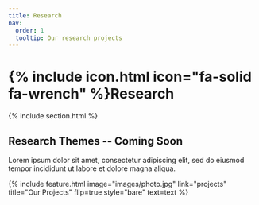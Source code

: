 ```yaml
---
title: Research
nav:
  order: 1
  tooltip: Our research projects
---
```


# {% include icon.html icon="fa-solid fa-wrench" %}Research

{% include section.html %}

## Research Themes -- Coming Soon

<!-- {% capture text %} -->

Lorem ipsum dolor sit amet, consectetur adipiscing elit, sed do eiusmod tempor incididunt ut labore et dolore magna aliqua.

<!-- {%
  include button.html
  link="projects"
  text="Browse our projects"
  icon="fa-solid fa-arrow-right"
  flip=true
  style="bare"
%} -->

<!-- {% endcapture %} -->

{%
  include feature.html
  image="images/photo.jpg"
  link="projects"
  title="Our Projects"
  flip=true
  style="bare"
  text=text
%}


<!-- # {% include icon.html icon="fa-solid fa-wrench" %}Projects --> 

<!-- Lorem ipsum dolor sit amet, consectetur adipiscing elit, sed do eiusmod tempor incididunt ut labore et dolore magna aliqua.Ut enim ad minim veniam, quis nostrud exercitation ullamco laboris nisi ut aliquip ex ea commodo consequat.  -->

<!-- {% include tags.html tags="publication, resource, website" %} -->

<!-- {% include search-info.html %} -->

<!-- {% include section.html %} -->

<!-- ## Featured -->

<!-- {% include list.html component="card" data="projects" filter="group == 'featured'" %} -->

<!-- {% include section.html %} -->

<!-- ## Past -->

<!-- {% include list.html component="card" data="projects" filter="!group" style="small" %} -->
